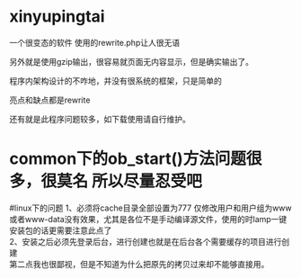 xinyupingtai
============
一个很变态的软件
使用的rewrite.php让人很无语

另外就是使用gzip输出，很容易就页面无内容显示，但是确实输出了。


程序内架构设计的不咋地，并没有很系统的框架，只是简单的


亮点和缺点都是rewrite


还有就是此程序问题较多，如下载使用请自行维护。



common下的ob_start()方法问题很多，很莫名 所以尽量忍受吧
============
#linux下的问题
1、必须将cache目录全部设置为777 仅修改用户和用户组为www或者www-data没有效果，尤其是各位不是手动编译源文件，使用的时lamp一键安装包的话更需要注意此点了   
2、安装之后必须先登录后台，进行创建也就是在后台各个需要缓存的项目进行创建  
第二点我也很鄙视，但是不知道为什么把原先的拷贝过来却不能够直接用。

